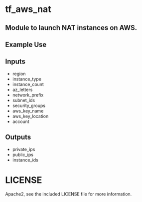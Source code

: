 # tf_aws_nat 

## Module to launch NAT instances on AWS.

## Example Use

## Inputs

  * region
  * instance_type
  * instance_count
  * az_letters
  * network_prefix
  * subnet_ids
  * security_groups
  * aws_key_name
  * aws_key_location
  * account

## Outputs

  * private_ips
  * public_ips
  * instance_ids

# LICENSE

Apache2, see the included LICENSE file for more information.

